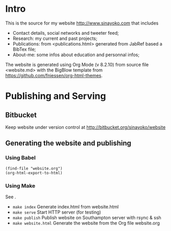 # Intro

This is the source for my website <http://www.sinayoko.com> that includes
-   Contact details, social networks and tweeter feed;
-   Research: my current and past projects;
-   Publications: from <publications.html> generated from JabRef based a BibTex file;
-   About-me: some infos about education and personnal infos;

The website is generated using Org Mode (v 8.2.10) from source file <website.md> with the BigBlow template from <https://github.com/fniessen/org-html-themes>.

# Publishing and Serving

## Bitbucket

Keep website under version control at <http://bitbucket.org/sinayoko/website>

## Generating the website and publishing

### Using Babel

    (find-file "website.org")
    (org-html-export-to-html)

### Using Make

See <Makefile>.
-   `make index` Generate index.html from website.html
-   `make serve` Start HTTP server (for testing)
-   `make publish` Publish website on Southampton server with rsync & ssh
-   `make website.html` Generate the website from the Org file website.org
